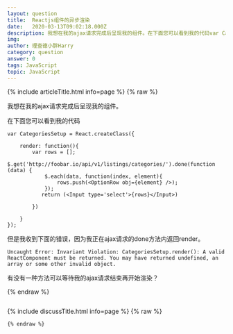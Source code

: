 ```yaml
---
layout: question
title:  Reactjs组件的异步渲染
date:   2020-03-13T09:02:18.000Z
description: 我想在我的ajax请求完成后呈现我的组件。在下面您可以看到我的代码var CategoriesSetup = React.createClass(...
img: 
author: 理查德小胖Harry
category: question
answer: 0
tags: JavaScript
topic: JavaScript
---
```

<div class="article-root">
  <div class="article">
    {% include articleTitle.html info=page %}
    {% raw %}
    <div class="article-content"><p><font style="vertical-align: inherit;"><font style="vertical-align: inherit;">我想在我的ajax请求完成后呈现我的组件。</font></font></p>

<p><font style="vertical-align: inherit;"><font style="vertical-align: inherit;">在下面您可以看到我的代码</font></font></p>

<pre><code>var CategoriesSetup = React.createClass({<font></font>
<font></font>
    render: function(){<font></font>
        var rows = [];<font></font>
        $.get('http://foobar.io/api/v1/listings/categories/').done(function (data) {<font></font>
            $.each(data, function(index, element){<font></font>
                rows.push(&lt;OptionRow obj={element} /&gt;);<font></font>
            });<font></font>
           return (&lt;Input type='select'&gt;{rows}&lt;/Input&gt;)<font></font>
<font></font>
        })<font></font>
<font></font>
    }<font></font>
});<font></font>
</code></pre>

<p><font style="vertical-align: inherit;"><font style="vertical-align: inherit;">但是我收到下面的错误，因为我正在ajax请求的done方法内返回render。</font></font></p>

<p><code>Uncaught Error: Invariant Violation: CategoriesSetup.render(): A valid ReactComponent must be returned. You may have returned undefined, an array or some other invalid object.</code></p>

<p><font style="vertical-align: inherit;"><font style="vertical-align: inherit;">有没有一种方法可以等待我的ajax请求结束再开始渲染？ </font></font></p></div>
    {% endraw %}
  </div>
  <p style="height: 0;width:0;overflow: hidden;"> 第1452篇《Reactjs组件的异步渲染》来自Winter(https://github.com/aiyld/aiyld.github.io)的站点</p>
  <div class="discuss-wrapper">
    {% include discussTitle.html info=page %}
    {% raw %}
    
    {% endraw %}
  </div>
<div>
